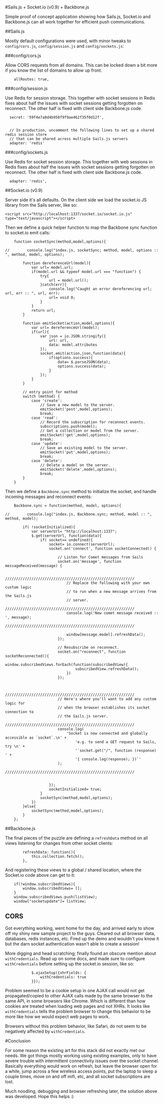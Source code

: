 #Sails.js + Socket.io (v0.9) + Backbone.js

Simple proof of concept application showing how Sails.js,
Socket.io and Backbone.js can all work together for efficient
push communications.

##Sails.js

Mostly default configurations were used, with minor tweaks to
`config/cors.js`, `config/session.js` and `config/sockets.js`:

###config/cors.js

Allow CORS requests from all domains.  This can be locked down a bit
more if you know the list of domains to allow up front.

```
	allRoutes: true,
```

###config/session.js

Use Redis for session storage.  This together with socket sessions in
Redis fixes about half the issues
with socket sessions getting forgotten on reconnect.  The other half
is fixed with client side Backbone.js code.

```
  secret: '59f4e7a8d4b958f9f9ae462f35f0d12f',


  // In production, uncomment the following lines to set up a shared redis session store
  // that can be shared across multiple Sails.js servers
  adapter: 'redis'
```

###config/sockets.js

Use Redis for socket session storage.  This together with web sessions in
Redis fixes about half the issues
with socket sessions getting forgotten on reconnect.  The other half
is fixed with client side Backbone.js code.

```
  adapter: 'redis',
```

##Socket.io (v0.9)

Server side it's all defaults.  On the client side we load the socket.io
JS library from the Sails server, like so:

```
<script src="http://localhost:1337/socket.io/socket.io.js" type="text/javascript"></script>
```

Then we define a quick helper function to map the Backbone sync function
to socket.io emit calls:

```
    function socketSync(method,model,options){

//        console.log("index.js, socketSync; method, model, options :: ", method, model, options);

        function dereferenceUrl(model){
            var url= model.url;
            if(model.url && typeof model.url === "function") {
                try{
                    url = model.url();
                }catch(err){
                    console.log("Caught an error dereferencing url; url, err :: ", url, err);
                    url= void 0;
                }
            }
            return url;
        }

        function emitSocket(action,model,options){
            var url= dereferenceUrl(model);
            if(url){
                var json = io.JSON.stringify({
                    url: url,
                    data: model.attributes
                });
                socket.emit(action,json,function(data){
                    if(options.success){
                        data= $.parseJSON(data);
                        options.success(data);
                    }
                });
            }
        }

        // entry point for method
        switch (method) {
            case 'create':
                // Save a new model to the server.
                emitSocket('post',model,options);
                break;
            case 'read':
                // Record the subscription for reconnect events.
                subscriptions.push(model);
                // Get a collection or model from the server.
                emitSocket('get',model,options);
                break;
            case 'update':
                // Save an existing model to the server.
                emitSocket('put',model,options);
                break;
            case 'delete':
                // Delete a model on the server.
                emitSocket('delete',model,options);
                break;
        }
    }
```

Then we define a `Backbone.sync` method to initialize the socket, and handle
incoming messages and reconnect events:

```
    Backbone.sync = function(method, model, options){

//        console.log("index.js, Backbone.sync; method, model :: ", method, model);

        if( !socketInitialized){
            var serverUrl= "http://localhost:1337";
            $.get(serverUrl, function(data){
                if( socket== undefined){
                    socket= io.connect(serverUrl);
                    socket.on('connect', function socketConnected() {

                        // Listen for Comet messages from Sails
                        socket.on('message', function messageReceived(message) {

                            ///////////////////////////////////////////////////////////
                            // Replace the following with your own custom logic
                            // to run when a new message arrives from the Sails.js
                            // server.
                            ///////////////////////////////////////////////////////////
                            console.log('New comet message received :: ', message);
                            ///////////////////////////////////////////////////////////

                            window[message.model].refreshData();
                        });

                        // Resubscribe on reconnect.
                        socket.on("reconnect", function socketReconnected(){
                            window.subscribedViews.forEach(function(subscribedView){
                                subscribedView.refreshData();
                            })
                        });


                        ///////////////////////////////////////////////////////////
                        // Here's where you'll want to add any custom logic for
                        // when the browser establishes its socket connection to
                        // the Sails.js server.
                        ///////////////////////////////////////////////////////////
                        console.log(
                            'Socket is now connected and globally accessible as `socket`.\n' +
                                'e.g. to send a GET request to Sails, try \n' +
                                '`socket.get("/", function (response) ' +
                                '{ console.log(response); })`'
                        );
                        ///////////////////////////////////////////////////////////


                    });
                    socketInitialized= true;
                }
                socketSync(method,model,options);
            })
        }else{
            socketSync(method,model,options);
        }
    };
```

##Backbone.js

The final pieces of the puzzle are defining a `refreshData` method on
all views listening for changes from other socket clients:

```
        refreshData: function(){
            this.collection.fetch();
        },
```

And registering these views to a global / shared location, where the Socket.io
code above can get to it:

```
    if(!window.subscribedViews){
        window.subscribedViews= [];
    }
    window.subscribedViews.push(listView);
    window["socketupdate"]= listView;
```

## CORS

Got everything working, went home for the day, and arrived early to show off my
shiny new sample project to the guys.  Cleared out all browser data, databases,
redis instances, etc.  Fired up the demo and wouldn't you know it but the
darn socket authentication wasn't able to create a session!

More digging and head scratching; finally found an obscure mention about
`withCredentials`.  Read up on some docs, and made sure to configure
`withCredentials` before setting up the socket.io session, like so:

```
            $.ajaxSetup({xhrFields: {
                withCredentials: true
            }});
```

Problem seemed to be a cookie setup in one AJAX call would not get propagated/copied
to other AJAX calls made by the same browser to the same API, in some browsers
like Chrome.  Which is
different than how cookies are treated when loading web pages and not XHRs.
It looks like `withCredentials` tells the problem browser to change this behavior to
be more like how we would expect web pages to work.

Browsers without this problem
behavior, like Safari, do not seem to be negatively affected by `withCredentials`.

#Conclusion

For some reason the existing art for this stack did not exactly met our needs.
We got things mostly working using existing examples, only to have severe
trouble with intermittent connectivity issues over the socket channel.
Basically everything would work on refresh, but leave the browser open for a
while, jump across a few wireless access points, put the laptop to sleep a couple
times, move on and off mifi, etc, and all socket subscriptions are lost.

Much noodling, debugging and browser refreshing later, the solution above was
developed.  Hope this helps :)